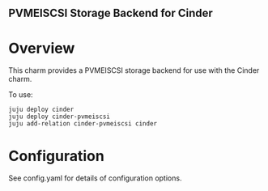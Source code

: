 PVMEISCSI Storage Backend for Cinder
-------------------------------

Overview
========

This charm provides a PVMEISCSI storage backend for use with the Cinder
charm.

To use:

    juju deploy cinder
    juju deploy cinder-pvmeiscsi
    juju add-relation cinder-pvmeiscsi cinder

Configuration
=============

See config.yaml for details of configuration options.
